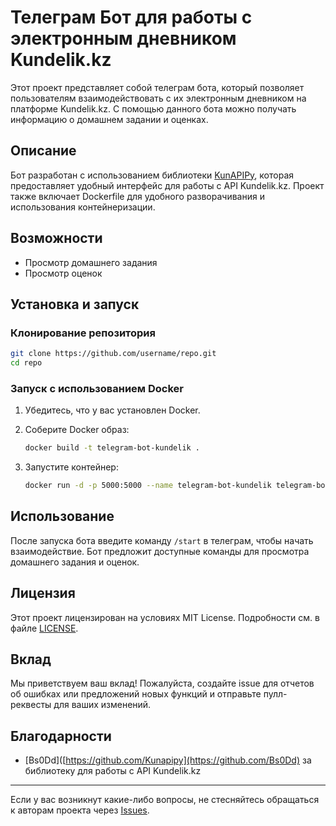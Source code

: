 # Телеграм Бот для работы с электронным дневником Kundelik.kz

Этот проект представляет собой телеграм бота, который позволяет пользователям взаимодействовать с их электронным дневником на платформе Kundelik.kz. С помощью данного бота можно получать информацию о домашнем задании и оценках.

## Описание

Бот разработан с использованием библиотеки [KunAPIPy]([https://github.com/Kunapipy](https://github.com/Bs0Dd/KunAPIPy)), которая предоставляет удобный интерфейс для работы с API Kundelik.kz. Проект также включает Dockerfile для удобного разворачивания и использования контейнеризации.

## Возможности

- Просмотр домашнего задания
- Просмотр оценок

## Установка и запуск

### Клонирование репозитория

```bash
git clone https://github.com/username/repo.git
cd repo
```

### Запуск с использованием Docker

1. Убедитесь, что у вас установлен Docker.

2. Соберите Docker образ:

    ```bash
    docker build -t telegram-bot-kundelik .
    ```

3. Запустите контейнер:

    ```bash
    docker run -d -p 5000:5000 --name telegram-bot-kundelik telegram-bot-kundelik
    ```


## Использование

После запуска бота введите команду `/start` в телеграм, чтобы начать взаимодействие. Бот предложит доступные команды для просмотра домашнего задания и оценок.

## Лицензия

Этот проект лицензирован на условиях MIT License. Подробности см. в файле [LICENSE](LICENSE).

## Вклад

Мы приветствуем ваш вклад! Пожалуйста, создайте issue для отчетов об ошибках или предложений новых функций и отправьте пулл-реквесты для ваших изменений.

## Благодарности

- [Bs0Dd]([https://github.com/Kunapipy](https://github.com/Bs0Dd) за библиотеку для работы с API Kundelik.kz

---

Если у вас возникнут какие-либо вопросы, не стесняйтесь обращаться к авторам проекта через [Issues](https://github.com/username/repo/issues).
